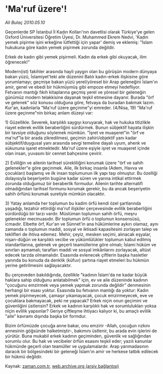 # 'Ma'ruf üzere'!

*Ali Bulaç 2010.05.10*

<tr><td class="metin" colspan="2" style="padding-top: 20px; padding-left: 5px; ">Geçenlerde SP İstanbul İl Kadın Kolları'nın davetlisi olarak Türkiye'ye gelen Oxford Üniversitesi Öğretim Üyesi, Dr. Muhammed Ekrem Nedvi, 'Kadın yemek pişirme işini erkeğine lütfettiği için yapar' demiş ve eklemiş: "İslam hukukuna göre kadın yemek pişirmek zorunda değildir.</td></tr><tr><td class="metin" colspan="2" style="padding-top: 20px; padding-left: 5px; "><p>Erkek de kadın gibi yemek pişirmeli. Kadın da erkek gibi okuyacak, ilim öğrenecek!"
<p>Modern(ist) fakihler arasında hayli yaygın olan bu görüşün modern dünyaya bakan yüzü, İslamiyet'teki aile düzenini Batılı kadın-erkek ilişkisine göre yorumlamayı; geçmişe bakan yüzü yerel/yöresel bir Arap geleneğini İslam'ın amir, genel ve ebedi bir hükmüymüş gibi empoze etmeyi hedefliyor. Fetvanın mantığı fıkıh kitaplarına geçmiş yerel ve yöresel bir geleneğin günümüz modern telakkisine dayanak teşkil etmesine dayanır. Burada "örf ve gelenek" söz konusu olduğuna göre, fetvaya da buradan bakmak lazım. Kur'an, kadınlarla "Ma'ruf üzere geçinme"yi emreder. (4/Nisa, 19) "Ma'ruf üzere geçinme"nin birkaç anlam düzeyi var:
<p>1) Güzellikle. Severek, karşılıklı saygıyı koruyarak, hak ve hukuka titizlikle riayet ederek evlilik beraberliğini sürdürmek. Bunun sübjektif hayata ilişkin bir tavsiye olduğunu söylemek mümkün. "İşret ve muaşeret"in "örf ve ma'ruf"la bir arada zikredilmesi, geçimin zahiri/objektif yanı kadar sübjektif/duygusal yanı arasında sevgi temeline dayalı uyum, ahenk ve sükununa işaret etmektedir. Ma'ruf üzere eşiyle işret ve muaşeret içinde olan insan, yuvasını bir cennet bahçesine çevirir.
<p>2) Evliliğin ve ailenin tarihsel sürekliliğini korumak üzere "örf ve sahih gelenekler"e göre geçinmek. Aile, ilk birkaç insanla (Adem, Havva ve çocukları) başlamış ve ilk insan toplumunun ilk yapı taşı olmuştur. Bu özelliği dolayısıyla beşeriyetin bugüne kadar süren ve yarına intikal ettirmek zorunda olduğumuz bir beraberlik formudur. Ailenin tarihte alternatifi olmadığından tarihsel formunu korumak gerekir, bu da ancak beşeriyetin sahih örfünü korumak suretiyle mümkün olacaktır.
<p>3) Yatay anlamda her toplumun bu kadim örfü kendi özel şartlarında yaşadığı, tezahür ettirdiği ma'ruf ilişkiler çerçevesinde evlilik beraberliğini sürdürdüğü bir tarzı vardır. Müslüman toplumun sahih örfü, meşru gelenekler mecmuasıdır. Bir toplumun örfü o toplumun konsensüsü, icmaıdır. Elbette örf, Kur'an ve Sünnet'in ana hükümlerine aykırı olamaz, aynı zamanda o toplumun maddi, sosyal ve iktisadi kapasitesini zorlayan talep ve teklifleri de ihtiva edemez. Mehir, çeyiz, mesken seçimi, alınacak eşyalar, nişan-düğün ve karşılıklı vecibe ve yükümlülükler toplumun kabul edilmiş standartlarına, gelenek ve geçerli teamüllerine göre olmalı; İslami hüküm ve sınırları aşmamalı; tarafları maddi ve sosyal imkânlarını zorlayacak, altüst edecek tarzda olmamalıdır. Esasında evlenecek çiftlerin başka hasletler yanında bu konuda da denklik (küfuv) şartına riayet etmeleri bu hükmün yerine getirilmesini sağlayacaktır.
<p>Bu çerçeveden bakıldığında, özellikle "kadının İslam'da ne kadar büyük haklara sahip olduğunu anlatabilmek" için, ev ve aile düzeninde kadının "çocuğunu emzirmek veya yemek yapmak zorunda değildir" denmesinin herhangi bir esası yoktur. Esasında bu fetvanın mantığı da yoktur: Kadın yemek pişirmeyecek, çamaşır yıkamayacak, çocuk emzirmeyecek, eve ve çocuklara bakmayacak, peki ne yapacak? Erkek niçin onun geçimini ve güvenliğini üstlensin? Erkek ve kadının karşılıklı hak ve sorumlulukları yoksa niçin evlilik yapsınlar? Geriye çiftleşme ihtiyacı kalıyor ki, bu amaçlı evlilik "aile" kavramı dışında başka bir formdur. 
<p>Bizim örfümüzde çocuğa anne bakar, onu emzirir -Allah, çocuğun rızkını annesinin göğsünde halketmiştir-, bakımını üstlenir, bu arada evin işlerini de yürütür. Buna mukabil erkek kadının geçiminden, güvenlik ve sağlığından sorumlu olur. Bu hak ve vecibeler örfün esasını teşkil eder; yazılı kanunlar hükmünde geçerli olan teamüller ve uygulamalardır. Arap yarımadasının daracık bir bölgesindeki bir geleneği İslam'ın amir ve herkese tatbik edilecek bir hükmü değildir.<br/></p></p></p></p></p></p></p></td></tr>

Kaynak: [zaman.com.tr](http://zaman.com.tr/yazar.do?yazino=982224), [web.archive.org (arşiv bağlantısı)](http://web.archive.org/web/20100515021444/http://www.zaman.com.tr:80/yazar.do?yazino=982224)
